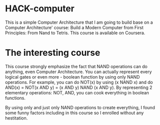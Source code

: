 # HACK-computer
This is a simple Computer Architecture that I am going to build base on a Computer Architecture' course: Build a Modern Computer from First Principles: From Nand to Tetris. This course is available on Coursera.

# The interesting course
This course strongly emphasize the fact that NAND operations can do anything, even Computer Architecture.
You can actually represent every logical gates or even more - boolean function by using only NAND operations. For example, you can do NOT(x) by using (x NAND x) and do AND(x) = NOT(x AND y) = (x AND y) NAND (x AND y).
By representing 2 elementary operations: NOT, AND, you can cook everything in boolean functions.

By using only and just only NAND operations to create everything, I found some funny factors including in this course so I enrolled without any hestitation.
